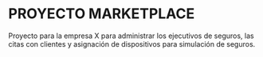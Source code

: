 # PROYECTO MARKETPLACE

Proyecto para la empresa X para administrar los ejecutivos de seguros, las citas con clientes y asignación de dispositivos para simulación de seguros.

